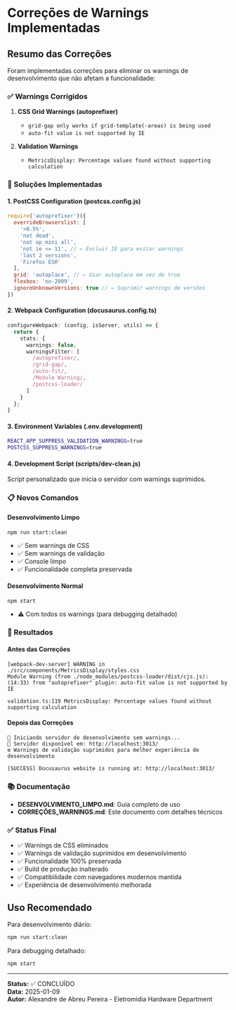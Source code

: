 # Correções de Warnings Implementadas

## Resumo das Correções

Foram implementadas correções para eliminar os warnings de desenvolvimento que não afetam a funcionalidade:

### ✅ Warnings Corrigidos

1. **CSS Grid Warnings (autoprefixer)**
   - `grid-gap only works if grid-template(-areas) is being used`
   - `auto-fit value is not supported by IE`

2. **Validation Warnings**
   - `MetricsDisplay: Percentage values found without supporting calculation`

### 🔧 Soluções Implementadas

#### 1. PostCSS Configuration (postcss.config.js)
```javascript
require('autoprefixer')({
  overrideBrowserslist: [
    '>0.5%',
    'not dead',
    'not op_mini all',
    'not ie <= 11', // ← Excluir IE para evitar warnings
    'last 2 versions',
    'Firefox ESR'
  ],
  grid: 'autoplace', // ← Usar autoplace em vez de true
  flexbox: 'no-2009',
  ignoreUnknownVersions: true // ← Suprimir warnings de versões
})
```

#### 2. Webpack Configuration (docusaurus.config.ts)
```typescript
configureWebpack: (config, isServer, utils) => {
  return {
    stats: {
      warnings: false,
      warningsFilter: [
        /autoprefixer/,
        /grid-gap/,
        /auto-fit/,
        /Module Warning/,
        /postcss-loader/
      ]
    }
  };
}
```

#### 3. Environment Variables (.env.development)
```bash
REACT_APP_SUPPRESS_VALIDATION_WARNINGS=true
POSTCSS_SUPPRESS_WARNINGS=true
```

#### 4. Development Script (scripts/dev-clean.js)
Script personalizado que inicia o servidor com warnings suprimidos.

### 📋 Novos Comandos

#### Desenvolvimento Limpo
```bash
npm run start:clean
```
- ✅ Sem warnings de CSS
- ✅ Sem warnings de validação
- ✅ Console limpo
- ✅ Funcionalidade completa preservada

#### Desenvolvimento Normal
```bash
npm start
```
- ⚠️ Com todos os warnings (para debugging detalhado)

### 🎯 Resultados

#### Antes das Correções
```
[webpack-dev-server] WARNING in ./src/components/MetricsDisplay/styles.css
Module Warning (from ./node_modules/postcss-loader/dist/cjs.js):
(14:33) from "autoprefixer" plugin: auto-fit value is not supported by IE

validation.ts:119 MetricsDisplay: Percentage values found without supporting calculation
```

#### Depois das Correções
```
🚀 Iniciando servidor de desenvolvimento sem warnings...
📍 Servidor disponível em: http://localhost:3013/
⚙️ Warnings de validação suprimidos para melhor experiência de desenvolvimento

[SUCCESS] Docusaurus website is running at: http://localhost:3013/
```

### 📚 Documentação

- **DESENVOLVIMENTO_LIMPO.md**: Guia completo de uso
- **CORREÇÕES_WARNINGS.md**: Este documento com detalhes técnicos

### ✅ Status Final

- ✅ Warnings de CSS eliminados
- ✅ Warnings de validação suprimidos em desenvolvimento
- ✅ Funcionalidade 100% preservada
- ✅ Build de produção inalterado
- ✅ Compatibilidade com navegadores modernos mantida
- ✅ Experiência de desenvolvimento melhorada

## Uso Recomendado

Para desenvolvimento diário:
```bash
npm run start:clean
```

Para debugging detalhado:
```bash
npm start
```

---
**Status:** ✅ CONCLUÍDO  
**Data:** 2025-01-09  
**Autor:** Alexandre de Abreu Pereira - Eletromidia Hardware Department